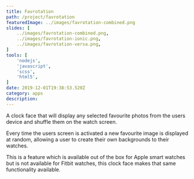 ```yaml
---
title: Favrotation
path: /project/favrotation
featuredImage: ../images/favrotation-combined.png
slides: [
    ../images/favrotation-combined.png,
    ../images/favrotation-ionic.png,
    ../images/favrotation-versa.png,
]
tools: [
    'nodejs',
    'javascript',
    'scss',
    'html5',
]
date: 2019-12-01T19:38:53.520Z
category: apps
description:
---
```


A clock face that will display any selected favourite photos from the users device and shuffle them on the watch screen.

Every time the users screen is activated a new favourite image is displayed at random, allowing a user to create their own backgrounds to their watches.

This is a feature which is available out of the box for Apple smart watches but is not available for Fitbit watches, this clock face makes that same functionality available.

